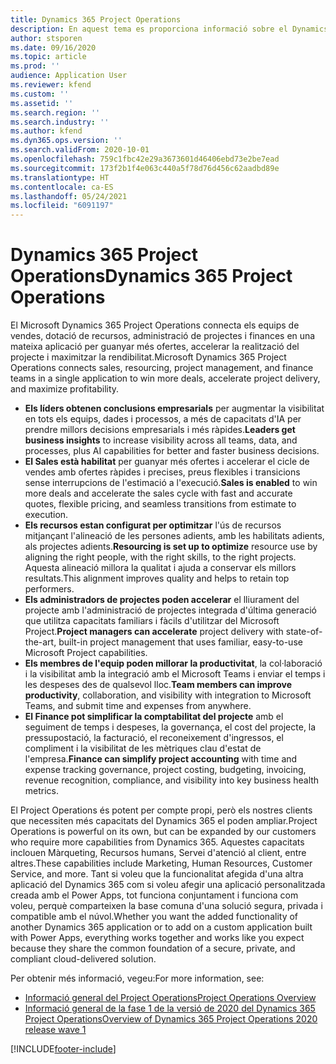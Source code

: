 ```yaml
---
title: Dynamics 365 Project Operations
description: En aquest tema es proporciona informació sobre el Dynamics 365 Project Operations.
author: stsporen
ms.date: 09/16/2020
ms.topic: article
ms.prod: ''
audience: Application User
ms.reviewer: kfend
ms.custom: ''
ms.assetid: ''
ms.search.region: ''
ms.search.industry: ''
ms.author: kfend
ms.dyn365.ops.version: ''
ms.search.validFrom: 2020-10-01
ms.openlocfilehash: 759c1fbc42e29a3673601d46406ebd73e2be7ead
ms.sourcegitcommit: 173f2b1f4e063c440a5f78d76d456c62aadbd89e
ms.translationtype: HT
ms.contentlocale: ca-ES
ms.lasthandoff: 05/24/2021
ms.locfileid: "6091197"
---
```

# <a name="dynamics-365-project-operations"></a><span data-ttu-id="69026-103">Dynamics 365 Project Operations</span><span class="sxs-lookup"><span data-stu-id="69026-103">Dynamics 365 Project Operations</span></span>

<span data-ttu-id="69026-104">El Microsoft Dynamics 365 Project Operations connecta els equips de vendes, dotació de recursos, administració de projectes i finances en una mateixa aplicació per guanyar més ofertes, accelerar la realització del projecte i maximitzar la rendibilitat.</span><span class="sxs-lookup"><span data-stu-id="69026-104">Microsoft Dynamics 365 Project Operations connects sales, resourcing, project management, and finance teams in a single application to win more deals, accelerate project delivery, and maximize profitability.</span></span>

-   <span data-ttu-id="69026-105">**Els líders obtenen conclusions empresarials** per augmentar la visibilitat en tots els equips, dades i processos, a més de capacitats d'IA per prendre millors decisions empresarials i més ràpides.</span><span class="sxs-lookup"><span data-stu-id="69026-105">**Leaders get business insights** to increase visibility across all teams, data, and processes, plus AI capabilities for better and faster business decisions.</span></span>
-   <span data-ttu-id="69026-106">**El Sales està habilitat** per guanyar més ofertes i accelerar el cicle de vendes amb ofertes ràpides i precises, preus flexibles i transicions sense interrupcions de l'estimació a l'execució.</span><span class="sxs-lookup"><span data-stu-id="69026-106">**Sales is enabled** to win more deals and accelerate the sales cycle with fast and accurate quotes, flexible pricing, and seamless transitions from estimate to execution.</span></span>
-   <span data-ttu-id="69026-107">**Els recursos estan configurat per optimitzar** l'ús de recursos mitjançant l'alineació de les persones adients, amb les habilitats adients, als projectes adients.</span><span class="sxs-lookup"><span data-stu-id="69026-107">**Resourcing is set up to optimize** resource use by aligning the right people, with the right skills, to the right projects.</span></span> <span data-ttu-id="69026-108">Aquesta alineació millora la qualitat i ajuda a conservar els millors resultats.</span><span class="sxs-lookup"><span data-stu-id="69026-108">This alignment improves quality and helps to retain top performers.</span></span>
-   <span data-ttu-id="69026-109">**Els administradors de projectes poden accelerar** el lliurament del projecte amb l'administració de projectes integrada d'última generació que utilitza capacitats familiars i fàcils d'utilitzar del Microsoft Project.</span><span class="sxs-lookup"><span data-stu-id="69026-109">**Project managers can accelerate** project delivery with state-of-the-art, built-in project management that uses familiar, easy-to-use Microsoft Project capabilities.</span></span>
-   <span data-ttu-id="69026-110">**Els membres de l'equip poden millorar la productivitat**, la col·laboració i la visibilitat amb la integració amb el Microsoft Teams i enviar el temps i les despeses des de qualsevol lloc.</span><span class="sxs-lookup"><span data-stu-id="69026-110">**Team members can improve productivity**, collaboration, and visibility with integration to Microsoft Teams, and submit time and expenses from anywhere.</span></span>
-   <span data-ttu-id="69026-111">**El Finance pot simplificar la comptabilitat del projecte** amb el seguiment de temps i despeses, la governança, el cost del projecte, la pressupostació, la facturació, el reconeixement d'ingressos, el compliment i la visibilitat de les mètriques clau d'estat de l'empresa.</span><span class="sxs-lookup"><span data-stu-id="69026-111">**Finance can simplify project accounting** with time and expense tracking governance, project costing, budgeting, invoicing, revenue recognition, compliance, and visibility into key business health metrics.</span></span>

<span data-ttu-id="69026-112">El Project Operations és potent per compte propi, però els nostres clients que necessiten més capacitats del Dynamics 365 el poden ampliar.</span><span class="sxs-lookup"><span data-stu-id="69026-112">Project Operations is powerful on its own, but can be expanded by our customers who require more capabilities from Dynamics 365.</span></span> <span data-ttu-id="69026-113">Aquestes capacitats inclouen Màrqueting, Recursos humans, Servei d'atenció al client, entre altres.</span><span class="sxs-lookup"><span data-stu-id="69026-113">These capabilities include Marketing, Human Resources, Customer Service, and more.</span></span> <span data-ttu-id="69026-114">Tant si voleu que la funcionalitat afegida d'una altra aplicació del Dynamics 365 com si voleu afegir una aplicació personalitzada creada amb el Power Apps, tot funciona conjuntament i funciona com voleu, perquè comparteixen la base comuna d'una solució segura, privada i compatible amb el núvol.</span><span class="sxs-lookup"><span data-stu-id="69026-114">Whether you want the added functionality of another Dynamics 365 application or to add on a custom application built with Power Apps, everything works together and works like you expect because they share the common foundation of a secure, private, and compliant cloud-delivered solution.</span></span>

<span data-ttu-id="69026-115">Per obtenir més informació, vegeu:</span><span class="sxs-lookup"><span data-stu-id="69026-115">For more information, see:</span></span>

- [<span data-ttu-id="69026-116">Informació general del Project Operations</span><span class="sxs-lookup"><span data-stu-id="69026-116">Project Operations Overview</span></span>](https://dynamics.microsoft.com/en-us/project-operations/overview/)
- [<span data-ttu-id="69026-117">Informació general de la fase 1 de la versió de 2020 del Dynamics 365 Project Operations</span><span class="sxs-lookup"><span data-stu-id="69026-117">Overview of Dynamics 365 Project Operations 2020 release wave 1</span></span>](/dynamics365-release-plan/2020wave1/dynamics365-project-operations/)



[!INCLUDE[footer-include](includes/footer-banner.md)]
